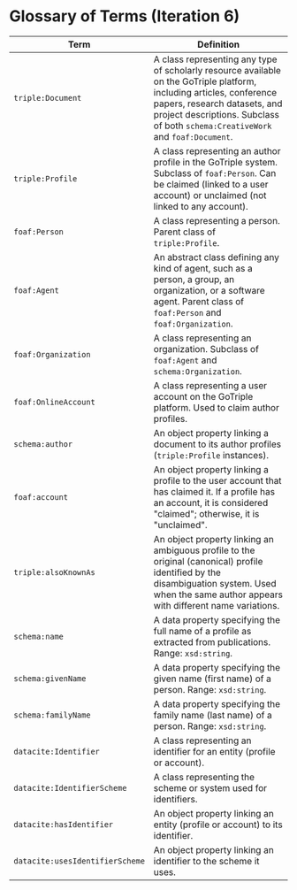 # Glossary of Terms (Iteration 6)

| Term                        | Definition                                                                                                                                                                                                                          |
|-----------------------------|-------------------------------------------------------------------------------------------------------------------------------------------------------------------------------------------------------------------------------------|
| `triple:Document`           | A class representing any type of scholarly resource available on the GoTriple platform, including articles, conference papers, research datasets, and project descriptions. Subclass of both `schema:CreativeWork` and `foaf:Document`. |
| `triple:Profile`            | A class representing an author profile in the GoTriple system. Subclass of `foaf:Person`. Can be claimed (linked to a user account) or unclaimed (not linked to any account).                                                       |
| `foaf:Person`               | A class representing a person. Parent class of `triple:Profile`.                                                                                                                                                                    |
| `foaf:Agent`                | An abstract class defining any kind of agent, such as a person, a group, an organization, or a software agent. Parent class of `foaf:Person` and `foaf:Organization`.                                                               |
| `foaf:Organization`         | A class representing an organization. Subclass of `foaf:Agent` and `schema:Organization`.                                                                                                                                           |
| `foaf:OnlineAccount`        | A class representing a user account on the GoTriple platform. Used to claim author profiles.                                                                                                                                        |
| `schema:author`             | An object property linking a document to its author profiles (`triple:Profile` instances).                                                                                                                                          |
| `foaf:account`              | An object property linking a profile to the user account that has claimed it. If a profile has an account, it is considered "claimed"; otherwise, it is "unclaimed".                                                                |
| `triple:alsoKnownAs`        | An object property linking an ambiguous profile to the original (canonical) profile identified by the disambiguation system. Used when the same author appears with different name variations.                                       |
| `schema:name`               | A data property specifying the full name of a profile as extracted from publications. Range: `xsd:string`.                                                                                                                          |
| `schema:givenName`          | A data property specifying the given name (first name) of a person. Range: `xsd:string`.                                                                                                                                            |
| `schema:familyName`         | A data property specifying the family name (last name) of a person. Range: `xsd:string`.                                                                                                                                            |
| `datacite:Identifier`       | A class representing an identifier for an entity (profile or account).                                                                                                                                                              |
| `datacite:IdentifierScheme` | A class representing the scheme or system used for identifiers.                                                                                                                                                                     |
| `datacite:hasIdentifier`    | An object property linking an entity (profile or account) to its identifier.                                                                                                                                                        |
| `datacite:usesIdentifierScheme` | An object property linking an identifier to the scheme it uses.                                                                                                                                                                 |
